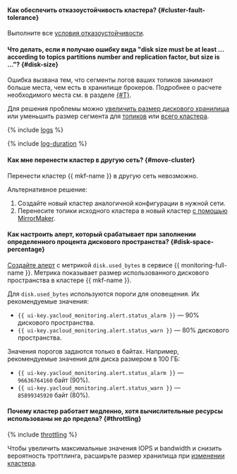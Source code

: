 #### Как обеспечить отказоустойчивость кластера? {#cluster-fault-tolerance}

Выполните все [условия отказоустойчивости](../../managed-kafka/concepts/index.md#fault-tolerance).

#### Что делать, если я получаю ошибку вида "disk size must be at least ... according to topics partitions number and replication factor, but size is ..."? {#disk-size}

Ошибка вызвана тем, что сегменты логов ваших топиков занимают больше места, чем есть в хранилище брокеров. Подробнее о расчете необходимого места см. в разделе [{#T}](../../managed-kafka/concepts/storage.md#minimal-storage-size).

Для решения проблемы можно [увеличить размер дискового хранилища](../../managed-kafka/operations/cluster-update#change-disk-size) или уменьшить размер сегмента для [топиков](../../managed-kafka/operations/cluster-topics.md#update-topic) или [всего кластера](../../managed-kafka/operations/cluster-update.md#change-kafka-settings).

{% include [logs](../logs.md) %}

{% include [log-duration](../../_includes/mdb/log-duration-qa.md) %}

#### Как мне перенести кластер в другую сеть? {#move-cluster}

Перенести кластер {{ mkf-name }} в другую сеть невозможно.

Альтернативное решение:

1. Создайте новый кластер аналогичной конфигурации в нужной сети.
1. Перенесите топики исходного кластера в новый кластер [с помощью MirrorMaker](../../managed-kafka/tutorials/kafka-connectors.md#kf-mirrormaker).

#### Как настроить алерт, который срабатывает при заполнении определенного процента дискового пространства? {#disk-space-percentage}

[Создайте алерт](../../managed-kafka/operations/monitoring.md#monitoring-integration) с метрикой `disk.used_bytes` в сервисе {{ monitoring-full-name }}. Метрика показывает размер использованного дискового пространства в кластере {{ mkf-name }}.

Для `disk.used_bytes` используются пороги для оповещения. Их рекомендуемые значения:

* `{{ ui-key.yacloud_monitoring.alert.status_alarm }}` — 90% дискового пространства.
* `{{ ui-key.yacloud_monitoring.alert.status_warn }}` — 80% дискового пространства.

Значения порогов задаются только в байтах. Например, рекомендуемые значения для диска размером в 100 ГБ:

* `{{ ui-key.yacloud_monitoring.alert.status_alarm }}` — `96636764160` байт (90%).
* `{{ ui-key.yacloud_monitoring.alert.status_warn }}` — `85899345920` байт (80%).

#### Почему кластер работает медленно, хотя вычислительные ресурсы использованы не до предела? {#throttling}

{% include [throttling](../throttling.md) %}

Чтобы увеличить максимальные значения IOPS и bandwidth и снизить вероятность троттлинга, расширьте размер хранилища при [изменении кластера](../../managed-kafka/operations/cluster-update.md#change-disk-size).
